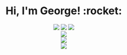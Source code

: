 <h1 align="center">Hi, I'm George! :rocket:</h1>

<div align="center">
    <img src="https://img.shields.io/badge/18-FFFFFF?style=for-the-badge&label=AGE&labelColor=000000"/>
    <img src="https://img.shields.io/badge/5-FFFFFF?style=for-the-badge&label=SENIORITY&labelColor=000000"/>
    <img src="https://img.shields.io/badge/MOSCOW-FFFFFF?style=for-the-badge&label=CITY&labelColor=000000"/>
</div>

<div align="center">
    <img src="https://img.shields.io/badge/STUDENT-FFFFFF?style=for-the-badge&label=MIREA%20%E2%80%94%20RUSSIAN%20TECHNOLOGICAL%20UNIVERSITY&labelColor=000000"/>
</div>

<div align="center">
    <img src="https://streak-stats.demolab.com?user=Bloogefest&hide_border=true&border_radius=0&date_format=j%20M%5B%20Y%5D&mode=weekly&background=000000&stroke=FFFFFF&ring=FFFFFF&fire=FFFFFF&currStreakNum=FFFFFF&sideNums=FFFFFF&currStreakLabel=FFFFFF&sideLabels=FFFFFF&dates=FFFFFF&excludeDaysLabel=FFFFFF"/>
</div>

<div align="center">
    <img src="https://github-readme-activity-graph.vercel.app/graph?username=Bloogefest&bg_color=000000&color=ffffff&line=ffffff&point=ffffff&area=true&hide_border=true"/>
</div>
